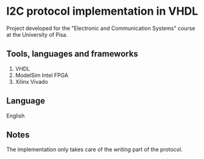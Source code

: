 # I2C protocol implementation in VHDL

Project developed for the "Electronic and Communication Systems" course at the University of Pisa.

## Tools, languages and frameworks

1) VHDL
2) ModelSim Intel FPGA
3) Xilinx Vivado

## Language
English

## Notes
The implementation only takes care of the <i>writing</i> part of the protocol.
